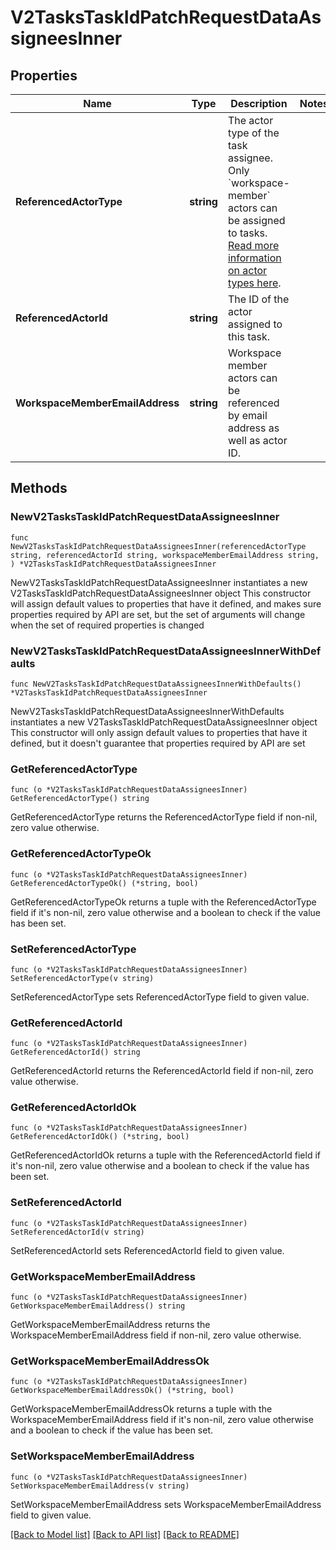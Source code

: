 # V2TasksTaskIdPatchRequestDataAssigneesInner

## Properties

Name | Type | Description | Notes
------------ | ------------- | ------------- | -------------
**ReferencedActorType** | **string** | The actor type of the task assignee. Only &#x60;workspace-member&#x60; actors can be assigned to tasks. [Read more information on actor types here](/docs/actors). | 
**ReferencedActorId** | **string** | The ID of the actor assigned to this task. | 
**WorkspaceMemberEmailAddress** | **string** | Workspace member actors can be referenced by email address as well as actor ID. | 

## Methods

### NewV2TasksTaskIdPatchRequestDataAssigneesInner

`func NewV2TasksTaskIdPatchRequestDataAssigneesInner(referencedActorType string, referencedActorId string, workspaceMemberEmailAddress string, ) *V2TasksTaskIdPatchRequestDataAssigneesInner`

NewV2TasksTaskIdPatchRequestDataAssigneesInner instantiates a new V2TasksTaskIdPatchRequestDataAssigneesInner object
This constructor will assign default values to properties that have it defined,
and makes sure properties required by API are set, but the set of arguments
will change when the set of required properties is changed

### NewV2TasksTaskIdPatchRequestDataAssigneesInnerWithDefaults

`func NewV2TasksTaskIdPatchRequestDataAssigneesInnerWithDefaults() *V2TasksTaskIdPatchRequestDataAssigneesInner`

NewV2TasksTaskIdPatchRequestDataAssigneesInnerWithDefaults instantiates a new V2TasksTaskIdPatchRequestDataAssigneesInner object
This constructor will only assign default values to properties that have it defined,
but it doesn't guarantee that properties required by API are set

### GetReferencedActorType

`func (o *V2TasksTaskIdPatchRequestDataAssigneesInner) GetReferencedActorType() string`

GetReferencedActorType returns the ReferencedActorType field if non-nil, zero value otherwise.

### GetReferencedActorTypeOk

`func (o *V2TasksTaskIdPatchRequestDataAssigneesInner) GetReferencedActorTypeOk() (*string, bool)`

GetReferencedActorTypeOk returns a tuple with the ReferencedActorType field if it's non-nil, zero value otherwise
and a boolean to check if the value has been set.

### SetReferencedActorType

`func (o *V2TasksTaskIdPatchRequestDataAssigneesInner) SetReferencedActorType(v string)`

SetReferencedActorType sets ReferencedActorType field to given value.


### GetReferencedActorId

`func (o *V2TasksTaskIdPatchRequestDataAssigneesInner) GetReferencedActorId() string`

GetReferencedActorId returns the ReferencedActorId field if non-nil, zero value otherwise.

### GetReferencedActorIdOk

`func (o *V2TasksTaskIdPatchRequestDataAssigneesInner) GetReferencedActorIdOk() (*string, bool)`

GetReferencedActorIdOk returns a tuple with the ReferencedActorId field if it's non-nil, zero value otherwise
and a boolean to check if the value has been set.

### SetReferencedActorId

`func (o *V2TasksTaskIdPatchRequestDataAssigneesInner) SetReferencedActorId(v string)`

SetReferencedActorId sets ReferencedActorId field to given value.


### GetWorkspaceMemberEmailAddress

`func (o *V2TasksTaskIdPatchRequestDataAssigneesInner) GetWorkspaceMemberEmailAddress() string`

GetWorkspaceMemberEmailAddress returns the WorkspaceMemberEmailAddress field if non-nil, zero value otherwise.

### GetWorkspaceMemberEmailAddressOk

`func (o *V2TasksTaskIdPatchRequestDataAssigneesInner) GetWorkspaceMemberEmailAddressOk() (*string, bool)`

GetWorkspaceMemberEmailAddressOk returns a tuple with the WorkspaceMemberEmailAddress field if it's non-nil, zero value otherwise
and a boolean to check if the value has been set.

### SetWorkspaceMemberEmailAddress

`func (o *V2TasksTaskIdPatchRequestDataAssigneesInner) SetWorkspaceMemberEmailAddress(v string)`

SetWorkspaceMemberEmailAddress sets WorkspaceMemberEmailAddress field to given value.



[[Back to Model list]](../README.md#documentation-for-models) [[Back to API list]](../README.md#documentation-for-api-endpoints) [[Back to README]](../README.md)


